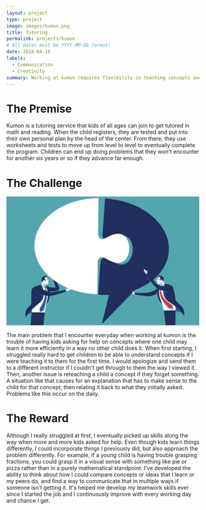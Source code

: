 ```yaml
---
layout: project
type: project
image: images/kumon.png
title: Tutoring
permalink: projects/kumon
# All dates must be YYYY-MM-DD format!
date: 2018-04-18
labels:
  - Communication
  - Creativity
summary: Working at kumon requires flexibility in teaching concepts and ideas to kids of all ages.
---
```

# The Premise #
Kumon is a tutoring service that kids of all ages can join to get tutored in math and reading. When the child registers, they are tested and put into their own personal plan by the head of the center. From there, they use worksheets and tests to move up from level to level to eventually complete the program. Children can end up doing problems that they won't encounter for another six years or so if they advance far enough.

# The Challenge #

<div class="ui small rounded images" align="cleft">
  <img class="ui image" src="../images/communication.jpg">
</div>

The main problem that I encounter everyday when working at kumon is the trouble of having kids asking for help on concepts where one child may learn it more efficiently in a way no other child does it. When first starting, I struggled really hard to get children to be able to understand concepts if I were teaching it to them for the first time. I would apologize and send them to a different instructor if I couldn't get through to them the way I viewed it. Then, another issue is reteaching a child a concept if they forget something. A situation like that causes for an explanation that has to make sense to the child for that concept, then relating it back to what they initially asked. Problems like this occur on the daily.

# The Reward #
Although I really struggled at first, I eventually picked up skills along the way when more and more kids asked for help. Even though kids learn things differently, I could incorporate things I previously did, but also approach the problem differently. For example, if a young child is having trouble grasping fractions, you could grasp it in a visual sense with something like pie or pizza rather than in a purely mathematical standpoint. I've developed the ability to think about how I could compare concepts or ideas that I learn or my peers do, and find a way to communicate that in multiple ways if someone isn't getting it. It's helped me develop my teamwork skills ever since I started the job and I continuously improve with every working day and chance I get.
